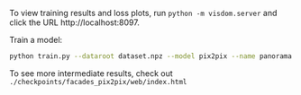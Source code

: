 
To view training results and loss plots, run `python -m visdom.server` and click the URL http://localhost:8097.

Train a model:
```bash
python train.py --dataroot dataset.npz --model pix2pix --name panorama --dataset_mode custom --netG resnet_6blocks --input_nc 45 --output_nc 18 --display_ncols 0 --batch_size 8

```
To see more intermediate results, check out  `./checkpoints/facades_pix2pix/web/index.html`

